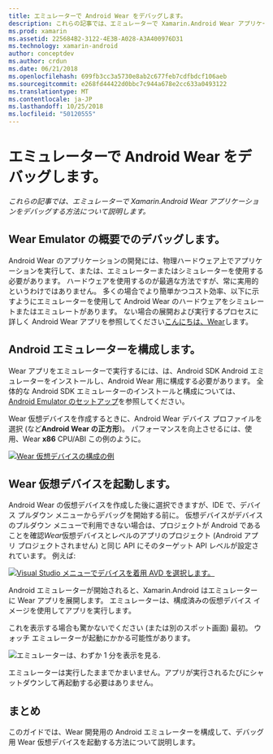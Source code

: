 ```yaml
---
title: エミュレーターで Android Wear をデバッグします。
description: これらの記事では、エミュレーターで Xamarin.Android Wear アプリケーションをデバッグする方法について説明します。
ms.prod: xamarin
ms.assetid: 225684B2-3122-4E3B-A028-A3A400976D31
ms.technology: xamarin-android
author: conceptdev
ms.author: crdun
ms.date: 06/21/2018
ms.openlocfilehash: 699fb3cc3a5730e8ab2c677feb7cdfbdcf106aeb
ms.sourcegitcommit: e268fd44422d0bbc7c944a678e2cc633a0493122
ms.translationtype: MT
ms.contentlocale: ja-JP
ms.lasthandoff: 10/25/2018
ms.locfileid: "50120555"
---
```

# <a name="debug-android-wear-on-an-emulator"></a>エミュレーターで Android Wear をデバッグします。

_これらの記事では、エミュレーターで Xamarin.Android Wear アプリケーションをデバッグする方法について説明します。_

## <a name="debug-wear-on-emulator-overview"></a>Wear Emulator の概要でのデバッグします。

Android Wear のアプリケーションの開発には、物理ハードウェア上でアプリケーションを実行して、または、エミュレーターまたはシミュレーターを使用する必要があります。 ハードウェアを使用するのが最適な方法ですが、常に実用的というわけではありません。 多くの場合でより簡単かつコスト効率、以下に示すようにエミュレーターを使用して Android Wear のハードウェアをシミュレートまたはエミュレートがあります。 ない場合の展開および実行するプロセスに詳しく Android Wear アプリを参照してください[こんにちは、Wear](~/android/wear/get-started/hello-wear.md)します。

## <a name="configure-the-android-emulator"></a>Android エミュレーターを構成します。

Wear アプリをエミュレーターで実行するには、は、Android SDK Android エミュレーターをインストールし、Android Wear 用に構成する必要があります。 全体的な Android SDK エミュレーターのインストールと構成については、[Android Emulator のセットアップ](~/android/get-started/installation/android-emulator/index.md)を参照してください。

Wear 仮想デバイスを作成するときに、Android Wear デバイス プロファイルを選択 (など**Android Wear の正方形**)。 パフォーマンスを向上させるには、使用、Wear **x86** CPU/ABI この例のように。

[![Wear 仮想デバイスの構成の例](debug-on-emulator-images/01-wear-avd-example-sml.png)](debug-on-emulator-images/01-wear-avd-example.png#lightbox)


## <a name="launch-the-wear-virtual-device"></a>Wear 仮想デバイスを起動します。 

Android Wear の仮想デバイスを作成した後に選択できますが、IDE で、デバイス プルダウン メニューからデバッグを開始する前に。 仮想デバイスがデバイスのプルダウン メニューで利用できない場合は、プロジェクトが Android であることを確認*Wear*仮想デバイスとレベルのアプリのプロジェクト (Android アプリ プロジェクトされません) と同じ API にそのターゲット API レベルが設定されています。 例えば:

[![Visual Studio メニューでデバイスを着用 AVD を選択します。](debug-on-emulator-images/vs/choose-wear-sim.png)](debug-on-emulator-images/vs/choose-wear-sim.png#lightbox)

Android エミュレーターが開始されると、Xamarin.Android はエミュレーターに Wear アプリを展開します。 エミュレーターは、構成済みの仮想デバイス イメージを使用してアプリを実行します。

これを表示する場合も驚かないでください (または別のスポット画面) 最初。 ウォッチ エミュレーターが起動にかかる可能性があります。 

![エミュレーターは、わずか 1 分を表示を見る.](debug-on-emulator-images/please-wait.png)

エミュレーターは実行したままでかまいません。アプリが実行されるたびにシャットダウンして再起動する必要はありません。

 
## <a name="summary"></a>まとめ
 
このガイドでは、Wear 開発用の Android エミュレーターを構成して、デバッグ用 Wear 仮想デバイスを起動する方法について説明します。
